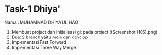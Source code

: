  # Task-1 Dhiya' 

Nama : MUHAMMAD DHIYA'UL HAQ

1. Membuat project dan Initialisasi git pada project
   !(Screenshot (106).png)
4. Buat 2 branch yaitu main dan develop
5. Implementasi Fast Forward
6. Implementasi Three Way Merge
   
